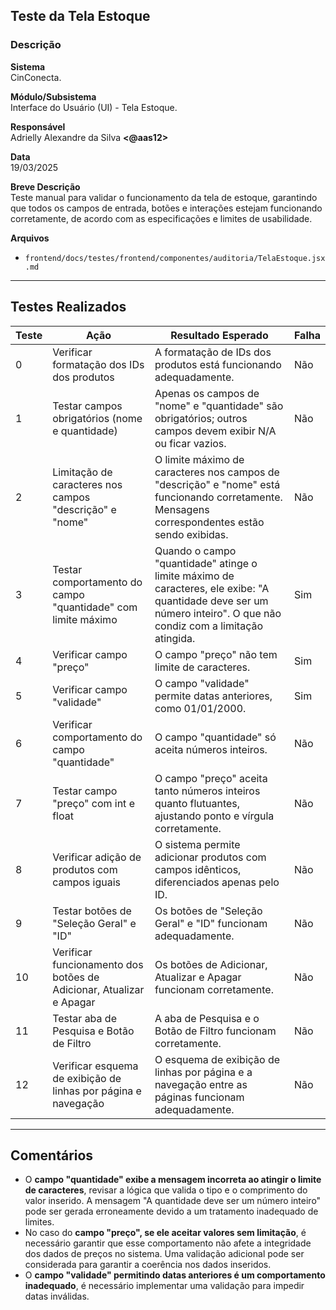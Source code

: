 ## Teste da Tela Estoque

### Descrição

**Sistema**  
CinConecta.

**Módulo/Subsistema**  
Interface do Usuário (UI) - Tela Estoque.

**Responsável**  
Adrielly Alexandre da Silva **<@aas12>**

**Data**  
19/03/2025

**Breve Descrição**  
Teste manual para validar o funcionamento da tela de estoque, garantindo que todos os campos de entrada, botões e interações estejam funcionando corretamente, de acordo com as especificações e limites de usabilidade.

**Arquivos**  
- `frontend/docs/testes/frontend/componentes/auditoria/TelaEstoque.jsx.md`

---

## Testes Realizados

| Teste | Ação                                                                | Resultado Esperado                                                                                                                                                 | Falha |
| ----- | ------------------------------------------------------------------- | ------------------------------------------------------------------------------------------------------------------------------------------------------------------ | ----- |
| 0     | Verificar formatação dos IDs dos produtos                           | A formatação de IDs dos produtos está funcionando adequadamente.                                                                                                   | Não   |
| 1     | Testar campos obrigatórios (nome e quantidade)                      | Apenas os campos de "nome" e "quantidade" são obrigatórios; outros campos devem exibir N/A ou ficar vazios.                                                        | Não   |
| 2     | Limitação de caracteres nos campos "descrição" e "nome"             | O limite máximo de caracteres nos campos de "descrição" e "nome" está funcionando corretamente. Mensagens correspondentes estão sendo exibidas.                    | Não   |
| 3     | Testar comportamento do campo "quantidade" com limite máximo        | Quando o campo "quantidade" atinge o limite máximo de caracteres, ele exibe: "A quantidade deve ser um número inteiro". O que não condiz com a limitação atingida. | Sim   |
| 4     | Verificar campo "preço"                                             | O campo "preço" não tem limite de caracteres.                                                                                                                      | Sim   |
| 5     | Verificar campo "validade"                                          | O campo "validade" permite datas anteriores, como 01/01/2000.                                                                                                      | Sim   |
| 6     | Verificar comportamento do campo "quantidade"                       | O campo "quantidade" só aceita números inteiros.                                                                                                                   | Não   |
| 7     | Testar campo "preço" com int e float                                | O campo "preço" aceita tanto números inteiros quanto flutuantes, ajustando ponto e vírgula corretamente.                                                           | Não   |
| 8     | Verificar adição de produtos com campos iguais                      | O sistema permite adicionar produtos com campos idênticos, diferenciados apenas pelo ID.                                                                           | Não   |
| 9     | Testar botões de "Seleção Geral" e "ID"                             | Os botões de "Seleção Geral" e "ID" funcionam adequadamente.                                                                                                       | Não   |
| 10    | Verificar funcionamento dos botões de Adicionar, Atualizar e Apagar | Os botões de Adicionar, Atualizar e Apagar funcionam corretamente.                                                                                                 | Não   |
| 11    | Testar aba de Pesquisa e Botão de Filtro                            | A aba de Pesquisa e o Botão de Filtro funcionam corretamente.                                                                                                      | Não   |
| 12    | Verificar esquema de exibição de linhas por página e navegação      | O esquema de exibição de linhas por página e a navegação entre as páginas funcionam adequadamente.                                                                 | Não   |

---

## Comentários

- O **campo "quantidade" exibe a mensagem incorreta ao atingir o limite de caracteres**, revisar a lógica que valida o tipo e o comprimento do valor inserido. A mensagem "A quantidade deve ser um número inteiro" pode ser gerada erroneamente devido a um tratamento inadequado de limites.
- No caso do **campo "preço", se ele aceitar valores sem limitação**, é necessário garantir que esse comportamento não afete a integridade dos dados de preços no sistema. Uma validação adicional pode ser considerada para garantir a coerência nos dados inseridos.
- O **campo "validade" permitindo datas anteriores é um comportamento inadequado**, é necessário implementar uma validação para impedir datas inválidas.
